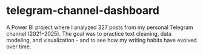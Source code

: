 # telegram-channel-dashboard
A Power BI project where I analyzed 327 posts from my personal Telegram channel (2021–2025).   The goal was to practice text cleaning, data modeling, and visualization - and to see how my writing habits have evolved over time.  
